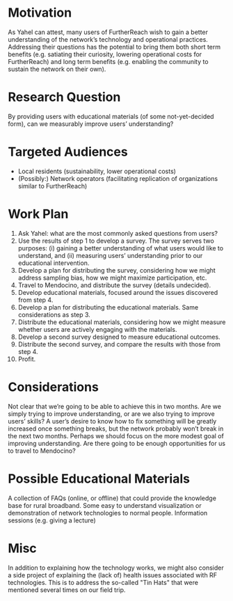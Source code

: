 # Motivation

As Yahel can attest, many users of FurtherReach wish to gain a better
understanding of the network’s technology and operational practices. Addressing
their questions has the potential to bring them both short term benefits
(e.g. satiating their curiosity, lowering operational costs for FurtherReach)
and long term benefits (e.g. enabling the community to sustain the network on
their own).

# Research Question

By providing users with educational materials (of some not-yet-decided form),
can we measurably improve users’ understanding?

# Targeted Audiences

- Local residents (sustainability, lower operational costs)
- (Possibly:) Network operators (facilitating replication of organizations
  similar to FurtherReach)

# Work Plan

1. Ask Yahel: what are the most commonly asked questions from users?
2. Use the results of step 1 to develop a survey. The survey serves two purposes: (i) gaining a better understanding of what users would like to understand, and (ii) measuring users’ understanding prior to our educational intervention.
3. Develop a plan for distributing the survey, considering how we might address sampling bias, how we might maximize participation, etc.
4. Travel to Mendocino, and distribute the survey (details undecided).
5. Develop educational materials, focused around the issues discovered from step 4.
6. Develop a plan for distributing the educational materials. Same considerations as step 3.
7. Distribute the educational materials, considering how we might measure whether users are actively engaging with the materials.
8. Develop a second survey designed to measure educational outcomes.
9. Distribute the second survey, and compare the results with those from step 4.
10. Profit.

# Considerations

Not clear that we’re going to be able to achieve this in two months. Are we
simply trying to improve understanding, or are we also trying to improve users’
skills? A user’s desire to know how to fix something will be greatly increased
once something breaks, but the network probably won’t break in the next two
months. Perhaps we should focus on the more modest goal of improving
understanding.  Are there going to be enough opportunities for us to travel to
Mendocino?

# Possible Educational Materials

A collection of FAQs (online, or offline) that could provide the knowledge base
for rural broadband.  Some easy to understand visualization or demonstration of
network technologies to normal people.  Information sessions (e.g. giving a
lecture)

# Misc

In addition to explaining how the technology works, we might also consider a
side project of explaining the (lack of) health issues associated with RF
technologies. This is to address the so-called "Tin Hats" that were mentioned
several times on our field trip.
